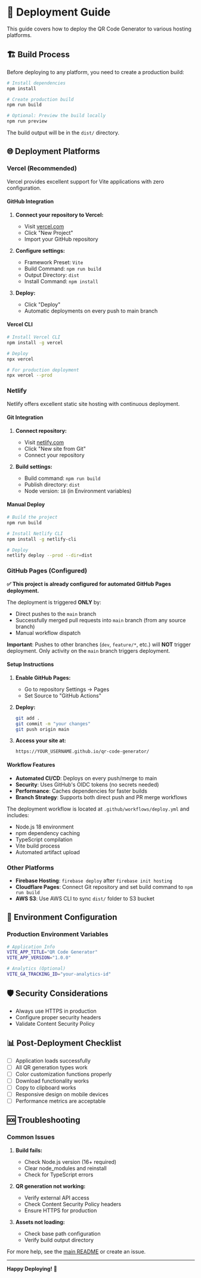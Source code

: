 # 🚀 Deployment Guide

This guide covers how to deploy the QR Code Generator to various hosting platforms.

## 🏗️ Build Process

Before deploying to any platform, you need to create a production build:

```bash
# Install dependencies
npm install

# Create production build
npm run build

# Optional: Preview the build locally
npm run preview
```

The build output will be in the `dist/` directory.

## 🌐 Deployment Platforms

### Vercel (Recommended)

Vercel provides excellent support for Vite applications with zero configuration.

#### GitHub Integration

1. **Connect your repository to Vercel:**

   - Visit [vercel.com](https://vercel.com)
   - Click "New Project"
   - Import your GitHub repository

2. **Configure settings:**

   - Framework Preset: `Vite`
   - Build Command: `npm run build`
   - Output Directory: `dist`
   - Install Command: `npm install`

3. **Deploy:**
   - Click "Deploy"
   - Automatic deployments on every push to main branch

#### Vercel CLI

```bash
# Install Vercel CLI
npm install -g vercel

# Deploy
npx vercel

# For production deployment
npx vercel --prod
```

### Netlify

Netlify offers excellent static site hosting with continuous deployment.

#### Git Integration

1. **Connect repository:**

   - Visit [netlify.com](https://netlify.com)
   - Click "New site from Git"
   - Connect your repository

2. **Build settings:**
   - Build command: `npm run build`
   - Publish directory: `dist`
   - Node version: `18` (in Environment variables)

#### Manual Deploy

```bash
# Build the project
npm run build

# Install Netlify CLI
npm install -g netlify-cli

# Deploy
netlify deploy --prod --dir=dist
```

### GitHub Pages (Configured)

**✅ This project is already configured for automated GitHub Pages deployment.**

The deployment is triggered **ONLY** by:

- Direct pushes to the `main` branch
- Successfully merged pull requests into `main` branch (from any source branch)
- Manual workflow dispatch

**Important**: Pushes to other branches (`dev`, `feature/*`, etc.) will **NOT** trigger deployment. Only activity on the `main` branch triggers deployment.

#### Setup Instructions

1. **Enable GitHub Pages:**

   - Go to repository Settings → Pages
   - Set Source to "GitHub Actions"

2. **Deploy:**

   ```bash
   git add .
   git commit -m "your changes"
   git push origin main
   ```

3. **Access your site at:**
   ```
   https://YOUR_USERNAME.github.io/qr-code-generator/
   ```

#### Workflow Features

- **Automated CI/CD**: Deploys on every push/merge to main
- **Security**: Uses GitHub's OIDC tokens (no secrets needed)
- **Performance**: Caches dependencies for faster builds
- **Branch Strategy**: Supports both direct push and PR merge workflows

The deployment workflow is located at `.github/workflows/deploy.yml` and includes:

- Node.js 18 environment
- npm dependency caching
- TypeScript compilation
- Vite build process
- Automated artifact upload

### Other Platforms

- **Firebase Hosting**: `firebase deploy` after `firebase init hosting`
- **Cloudflare Pages**: Connect Git repository and set build command to `npm run build`
- **AWS S3**: Use AWS CLI to sync `dist/` folder to S3 bucket

## 🔧 Environment Configuration

### Production Environment Variables

```bash
# Application Info
VITE_APP_TITLE="QR Code Generator"
VITE_APP_VERSION="1.0.0"

# Analytics (Optional)
VITE_GA_TRACKING_ID="your-analytics-id"
```

## 🛡️ Security Considerations

- Always use HTTPS in production
- Configure proper security headers
- Validate Content Security Policy

## 📊 Post-Deployment Checklist

- [ ] Application loads successfully
- [ ] All QR generation types work
- [ ] Color customization functions properly
- [ ] Download functionality works
- [ ] Copy to clipboard works
- [ ] Responsive design on mobile devices
- [ ] Performance metrics are acceptable

## 🆘 Troubleshooting

### Common Issues

1. **Build fails:**

   - Check Node.js version (16+ required)
   - Clear node_modules and reinstall
   - Check for TypeScript errors

2. **QR generation not working:**

   - Verify external API access
   - Check Content Security Policy headers
   - Ensure HTTPS for production

3. **Assets not loading:**
   - Check base path configuration
   - Verify build output directory

For more help, see the [main README](../README.md) or create an issue.

---

**Happy Deploying!** 🚀

